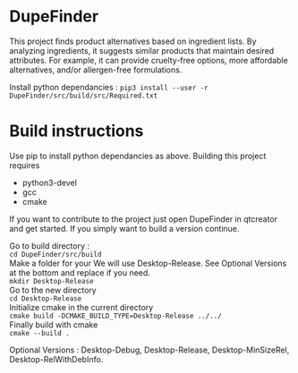 # DupeFinder
This project finds product alternatives based on ingredient lists. By analyzing ingredients, it suggests similar products that maintain desired attributes. For example, it can provide cruelty-free options, more affordable alternatives, and/or allergen-free formulations.

Install python dependancies :
`pip3 install --user -r DupeFinder/src/build/src/Required.txt`

# Build instructions
Use pip to install python dependancies as above.
Building this project requires
- python3-devel
- gcc
- cmake

If you want to contribute to the project just open DupeFinder in qtcreator and get started. 
If you simply want to build a version continue.

Go to build directory :  
`cd DupeFinder/src/build`  
Make a folder for your <VERSION string> We will use Desktop-Release. See Optional Versions at the bottom and replace if you need.  
`mkdir Desktop-Release`  
Go to the new directory  
`cd Desktop-Release`  
Initialize cmake in the current directory  
`cmake build -DCMAKE_BUILD_TYPE=Desktop-Release ../../`  
Finally build with cmake  
`cmake --build .`  

Optional Versions : Desktop-Debug, Desktop-Release, Desktop-MinSizeRel, Desktop-RelWithDebInfo.
